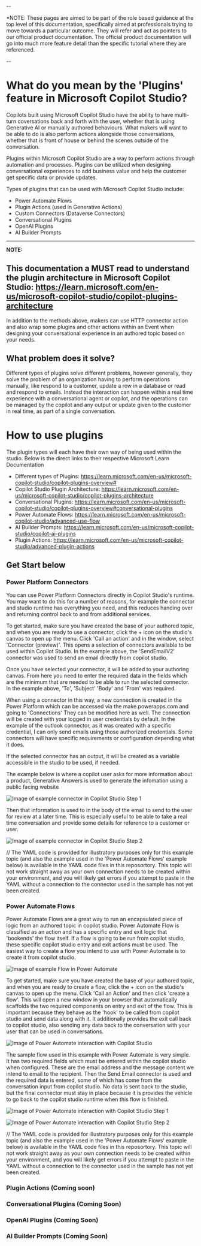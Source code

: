 --

*NOTE: These pages are aimed to be part of the role based guidance at the top level of this documentation, specifically aimed at professionals trying to move towards a particular outcome. They will refer and act as pointers to our official product documentation. The official product documentation will go into much more feature detail than the specific tutorial where they are referenced.

--

# What do you mean by the 'Plugins' feature in Microsoft Copilot Studio?
Copilots built using Microsoft Copilot Studio have the ability to have multi-turn coversations back and forth with the user, whether that is using Generative AI or manually authored behaviours. What makers will want to be able to do is also perform actions alongside those conversations, whether that is front of house or behind the scenes outside of the conversation. 

Plugins within Microsoft Copilot Studio are a way to perform actions through automation and processes. Plugins can be utilized when designing conversational experiences to add business value and help the customer get specific data or provide updates.

Types of plugins that can be used with Microsoft Copilot Studio include:
* Power Automate Flows 
* Plugin Actions (used in Generative Actions)
* Custom Connectors (Dataverse Connectors)
* Conversational Plugins
* OpenAI Plugins
* AI Builder Prompts

---
**NOTE:**

This documentation a MUST read to understand the plugin architecture in Microsoft Copilot Studio: https://learn.microsoft.com/en-us/microsoft-copilot-studio/copilot-plugins-architecture
---

In addition to the methods above, makers can use HTTP connector action and also wrap some plugins and other actions within an Event when designing your conversational experience in an authored topic based on your needs.

## What problem does it solve?
Different types of plugins solve different problems, however generally, they solve the problem of an organization having to perform operations manually, like respond to a customer, update a row in a database or read and respond to emails. Instead the interaction can happen within a real time experience with a conversational agent or copilot, and the operations can be managed by the copilot and any output or update given to the customer in real time, as part of a single conversation.

# How to use plugins
The plugin types will each have their own way of being used within the studio. Below is the direct links to their respective Microsoft Learn Documentation

* Different types of Plugins: https://learn.microsoft.com/en-us/microsoft-copilot-studio/copilot-plugins-overview#
* Copilot Studio Plugin Architecture: https://learn.microsoft.com/en-us/microsoft-copilot-studio/copilot-plugins-architecture
* Conversational Plugins: https://learn.microsoft.com/en-us/microsoft-copilot-studio/copilot-plugins-overview#conversational-plugins
* Power Automate Flows: https://learn.microsoft.com/en-us/microsoft-copilot-studio/advanced-use-flow
* AI Builder Prompts: https://learn.microsoft.com/en-us/microsoft-copilot-studio/copilot-ai-plugins
* Plugin Actions: https://learn.microsoft.com/en-us/microsoft-copilot-studio/advanced-plugin-actions

## Get Start below

### Power Platform Connectors
You can use Power Platform Connectors directly in Copilot Studio's runtime. You may want to do this for a number of reasons, for example the connector and studio runtime has everything you need, and this reduces handing over and returning control back to and from additional services.

To get started, make sure you have created the base of your authored topic, and when you are ready to use a connector, click the + icon on the studio's canvas to open up the menu. Click 'Call an action' and in the window, select 'Connector (preview)'. This opens a selection of connectors available to be used within Copilot Studio. In the example above, the 'SendEmailV2' connector was used to send an email directly from copilot studio.

Once you have selected your connector, it will be added to your authoring canvas. From here you need to enter the required data in the fields which are the minimum that are needed to be able to run the selected connector. In the example above, 'To', 'Subject' 'Body' and 'From' was required. 

When using a connector in this way, a new connection is created in the Power Platform which can be accessed via the make.powerapps.com and going to 'Connections' They can be modified here as well. The connection will be created with your logged in user credentials by default. In the example of the outlook connector, as it was created with a specific credential, I can only send emails using those authorized credentials. Some connectors will have specific requirements or configuration depending what it does.

If the selected connector has an output, it will be created as a variable accessible in the studio to be used, if needed.

The example below is where a copilot user asks for more information about a product, Generative Answers is used to generate the infomation using a public facing website

![Image of example connector in Copilot Studio Step 1](https://github.com/sarahcritchley/copilotstudioguidebook/blob/main/I%20want%20learn%20how%20to%20build%20copilots/Images/dvconnector-plugin-example-step1.png?raw=true)

Then that information is used to in the body of the email to send to the user for review at a later time. This is especially useful to be able to take a real time conversation and provide some details for reference to a customer or user. 

![Image of example connector in Copilot Studio Step 2](https://github.com/sarahcritchley/copilotstudioguidebook/blob/main/I%20want%20learn%20how%20to%20build%20copilots/Images/dvconnector-plugin-example-step2.png?raw=true)

// The YAML code is provided for illustratory purposes only for this example topic (and also the example used in the 'Power Automate Flows' example below) is available in the YAML code files in this reposortory. This topic will not work straight away as your own connection needs to be created within your environment, and you will likely get errors if you attempt to paste in the YAML without a connection to the connector used in the sample has not yet been created.

### Power Automate Flows
Power Automate Flows are a great way to run an encapsulated piece of logic from an authored topic in copilot studio. Power Automate Flow is classified as an action and has a specific entry and exit logic that 'bookends' the flow itself. If a flow is going to be run from copilot studio, these specific copilot studio entry and exit actions must be used. The easiest way to create a flow you intend to use with Power Automate is to create it from copilot studio.

![Image of example Flow in Power Automate](https://github.com/sarahcritchley/copilotstudioguidebook/blob/main/I%20want%20learn%20how%20to%20build%20copilots/Images/Power-Automate-Flow-Action-Example.png?raw=true)

To get started, make sure you have created the base of your authored topic, and when you are ready to create a flow, click the + icon on the studio's canvas to open up the menu. Click 'Call an Action' and then click 'create a flow'. This will open a new window in your browser that automatically scaffolds the two required components on entry and exit of the flow. This is important because they behave as the 'hook' to be called from copilot studio and send data along with it. It additionally provides the exit call back to copilot studio, also sending any data back to the conversation with your user that can be used in conversations.

![Image of Power Automate interaction with Copilot Studio](https://github.com/sarahcritchley/copilotstudioguidebook/blob/main/I%20want%20learn%20how%20to%20build%20copilots/Images/Power-Automate-Flow-Diagram.png?raw=true)

The sample flow used in this example with Power Automate is very simple. It has two required fields which must be entered within the copilot studio when configured. These are the email address and the message content we intend to email to the recipient. Then the Send Email connector is used and the required data is entered, some of which has come from the conversation input from copilot studio. No data is sent back to the studio, but the final connector must stay in place because it is provides the vehicle to go back to the copilot studio runtime when this flow is finished.

![Image of Power Automate interaction with Copilot Studio Step 1](https://github.com/sarahcritchley/copilotstudioguidebook/blob/main/I%20want%20learn%20how%20to%20build%20copilots/Images/Power-Automate-Flow-Action-Example.png?raw=true)

![Image of Power Automate interaction with Copilot Studio Step 2](https://github.com/sarahcritchley/copilotstudioguidebook/blob/main/I%20want%20learn%20how%20to%20build%20copilots/Images/connector-plugin-example-step2.png?raw=true)

// The YAML code is provided for illustratory purposes only for this example topic (and also the example used in the 'Power Automate Flows' example below) is available in the YAML code files in this reposortory. This topic will not work straight away as your own connection needs to be created within your environment, and you will likely get errors if you attempt to paste in the YAML without a connection to the connector used in the sample has not yet been created.

### Plugin Actions (Coming soon)

### Conversational Plugins (Coming Soon)

### OpenAI Plugins (Coming Soon)

### AI Builder Prompts (Coming Soon)